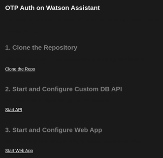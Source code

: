 <html>
<style>
    .boxed {
        border: 1px solid blue ;
    }
    .btn {
        border: 2px solid gray;
        background-color: #202020;
        color: white;
        padding: 10px 15px;
        font-size: 16px;
        cursor: pointer;
    }
    .info {
        border-color: gray;
        color: gray;
    }
    html,div,body{
        background-color:#1a1a1a;
        font-family: 'IBM Plex Sans', sans-serif;
    }
    .content p{
        font-family: 'IBM Plex Sans', sans-serif;  
        font:15px;
        color: #fff;
    }
    pre{
        background-color:#d9dbde;
        color:#000;
        font-family: 'IBM Plex Sans', sans-serif;
        font:12px;
    }
    .content h4{
        color:#fff;
    }
    .content h6{
        font-family: 'IBM Plex Sans', sans-serif;
        background-color:#1a1a1a;
        color:#fff;
    }
    .content h3{
        font-family: 'IBM Plex Sans', sans-serif;
        color: #2a67f5;
        background-color:#1a1a1a;
    }
    .h3{
        font-family: 'IBM Plex Sans', sans-serif;
        color: #2a67f5;
        background-color:#1a1a1a;
    }
    ul, ol,b{ 
        font-family: 'IBM Plex Sans', sans-serif;
        color: #fff;
    }
    #ul1{
    font-family: 'IBM Plex Sans', sans-serif;
        color: #fff;
    }
    .button.is-dark.is-medium {
        font-family: 'IBM Plex Sans', sans-serif;
        background-color: #1a1a1a;
        border-color: white;
        color: #fff;
    }
    .button.is-dark.is-medium:hover {
        font-family: 'IBM Plex Sans', sans-serif;
        background-color: #2a67f5;
        border-color: white;
        color: #fff;
    }
    .title.is-3{
        font-family: 'IBM Plex Sans', sans-serif;
        color:#fff;
    }
    .subtitle.is-4{
        font-family: 'IBM Plex Sans', sans-serif;
        color:#fff;
    }
</style>
<body style="font-family: 'IBM Plex Sans', sans-serif;background-color:#1a1a1a;">
    <div style="font-family: 'IBM Plex Sans', sans-serif;background-color:#1a1a1a;">
        <h2 class="title is-3 ">OTP Auth on Watson Assistant</h2>
            <p> This a code pattern which introduces OTP Authentication using watson assistant.</p>
            <h3> Getting Started</h3></span>
            <span style="color:grey">
                <h2>1. Clone the Repository</h2>
            </span>
            Click the button below to fetch the repository to your playground instance.<br /><br />
            <a class="button is-dark is-medium" href='didact://?commandId=vscode.didact.sendNamedTerminalAString&text=terminal$$git%20clone%20https%3A%2F%2Fgithub.com%2FIBM%2Fauthenticate-users-on-your-chatbot-with-sms-otp.git%20%26%26%20cd%20authenticate-users-on-your-chatbot-with-sms-otp%2F%20%26%26%20cd%20custom-apis-for-authentication%20%26%26%20pip3%20install%20-r%20requirements.txt%20%26%26%20cd%20..%20%26%26%20cd%20node-web-application%20%20%26%26%20npm%20install%20%26%26%20cd%20..' title='Clone the Repo'>Clone the Repo</a>
            <br/><br/>
            <span style="color:grey"><h2>2. Start and Configure Custom DB API</h2></span>
            <p>Start the API and configure with your twilio credentials.</p>
            <a class="button is-dark is-medium" title="Start" href="didact://?commandId=vscode.didact.sendNamedTerminalAString&text=python$$cd%20custom-apis-for-authentication%20%26%26%20python3%20app.py">Start API</a><br /><br />
            <span style="color:grey"><h2>3. Start and Configure Web App</h2></span>
            <p>Start the Web App and configure with your Watson Assistant credentials.</p>
            <a class="button is-dark is-medium" title="Build the App" href="didact://?commandId=vscode.didact.sendNamedTerminalAString&text=nodejs$$cd%20node-web-application%20%26%26%20node%20server.js">Start Web App</a><br>
</body>
</html>